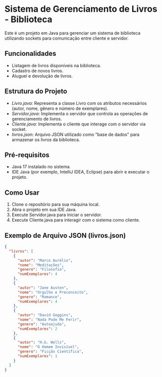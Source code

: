 # Sistema de Gerenciamento de Livros - Biblioteca

Este é um projeto em Java para gerenciar um sistema de biblioteca utilizando sockets para comunicação entre cliente e servidor.

## Funcionalidades

- Listagem de livros disponíveis na biblioteca.
- Cadastro de novos livros.
- Aluguel e devolução de livros.

## Estrutura do Projeto

- *Livro.java:* Representa a classe Livro com os atributos necessários (autor, nome, gênero e número de exemplares).
- *Servidor.java:* Implementa o servidor que controla as operações de gerenciamento de livros.
- *Cliente.java:* Implementa o cliente que interage com o servidor via socket.
- *livros.json:* Arquivo JSON utilizado como "base de dados" para armazenar os livros da biblioteca.

## Pré-requisitos

- Java 17 instalado no sistema.
- IDE Java (por exemplo, IntelliJ IDEA, Eclipse) para abrir e executar o projeto.

## Como Usar

1. Clone o repositório para sua máquina local.
2. Abra o projeto em sua IDE Java.
3. Execute Servidor.java para iniciar o servidor.
4. Execute Cliente.java para interagir com o sistema como cliente.

## Exemplo de Arquivo JSON (livros.json)

```json
{
  "livros": [
    {
      "autor": "Marco Aurélio",
      "nome": "Meditações",
      "genero": "Filosofia",
      "numExemplares": 4
    },
    {
      "autor": "Jane Austen",
      "nome": "Orgulho e Preconceito",
      "genero": "Romance",
      "numExemplares": 4
    },
    {
      "autor": "David Goggins",
      "nome": "Nada Pode Me Ferir",
      "genero": "Autoajuda",
      "numExemplares": 2
    },
    {
      "autor": "H.G. Wells",
      "nome": "O Homem Invisível",
      "genero": "Ficção Científica",
      "numExemplares": 1
    }
  ]
}